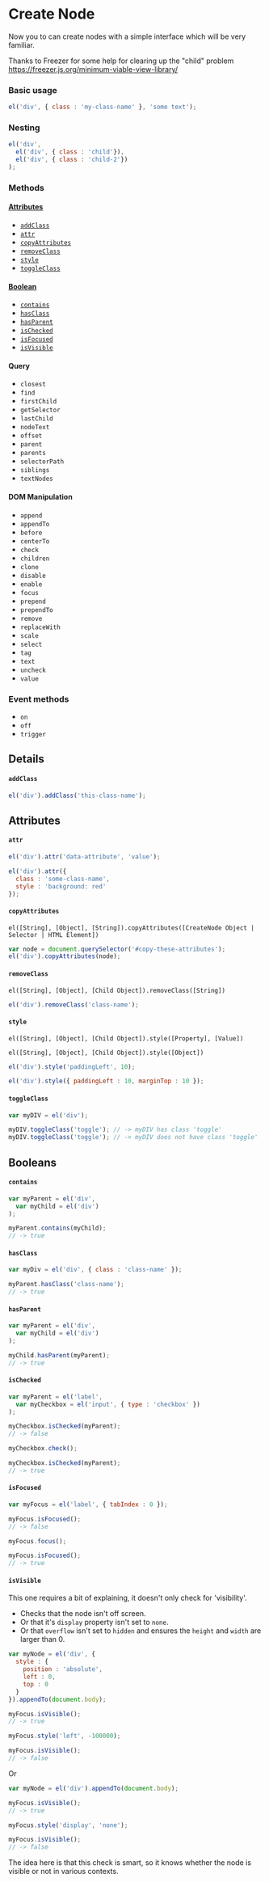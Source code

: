 # Create Node
Now you to can create nodes with a simple interface which will be very familiar.

Thanks to Freezer for some help for clearing up the "child" problem https://freezer.js.org/minimum-viable-view-library/

### Basic usage
```javascript
el('div', { class : 'my-class-name' }, 'some text');
```

### Nesting
```javascript
el('div',
  el('div', { class : 'child'}),
  el('div', { class : 'child-2'})
);
```

### Methods

#### [Attributes](#attributes-1)
- [`addClass`](#addclass)
- [`attr`](#attr)
- [`copyAttributes`](#copyattributes)
- [`removeClass`](#removeclass)
- [`style`](#style)
- [`toggleClass`](#toggleclass)

#### [Boolean](#boolean-1)
- [`contains`](#contains)
- [`hasClass`](#hasclass)
- [`hasParent`](#hasparent)
- [`isChecked`](#ischecked)
- [`isFocused`](#isfocused)
- [`isVisible`](#isvisible)

#### Query
- `closest`
- `find`
- `firstChild`
- `getSelector`
- `lastChild`
- `nodeText`
- `offset`
- `parent`
- `parents`
- `selectorPath`
- `siblings`
- `textNodes`

#### DOM Manipulation
- `append`
- `appendTo`
- `before`
- `centerTo`
- `check`
- `children`
- `clone`
- `disable`
- `enable`
- `focus`
- `prepend`
- `prependTo`
- `remove`
- `replaceWith`
- `scale`
- `select`
- `tag`
- `text`
- `uncheck`
- `value`

### Event methods
- `on`
- `off`
- `trigger`

## Details

#### `addClass`

```javascript
el('div').addClass('this-class-name');
```

## Attributes

#### `attr`

```javascript
el('div').attr('data-attribute', 'value');
```

```javascript
el('div').attr({
  class : 'some-class-name',
  style : 'background: red'
});
```


#### `copyAttributes`

`el([String], [Object], [String]).copyAttributes([CreateNode Object | Selector | HTML Element])`

```javascript
var node = document.querySelector('#copy-these-attributes');
el('div').copyAttributes(node);
```


#### `removeClass`

`el([String], [Object], [Child Object]).removeClass([String])`

```javascript
el('div').removeClass('class-name');
```


#### `style`

`el([String], [Object], [Child Object]).style([Property], [Value])`

`el([String], [Object], [Child Object]).style([Object])`

```javascript
el('div').style('paddingLeft', 10);
```

```javascript
el('div').style({ paddingLeft : 10, marginTop : 10 });
```


#### `toggleClass`

```javascript
var myDIV = el('div');

myDIV.toggleClass('toggle'); // -> myDIV has class 'toggle'
myDIV.toggleClass('toggle'); // -> myDIV does not have class 'toggle'
```


## Booleans

#### `contains`

```javascript
var myParent = el('div',
  var myChild = el('div')
);

myParent.contains(myChild);
// -> true
```

#### `hasClass`

```javascript
var myDiv = el('div', { class : 'class-name' });

myParent.hasClass('class-name');
// -> true
```

#### `hasParent`

```javascript
var myParent = el('div',
  var myChild = el('div')
);

myChild.hasParent(myParent);
// -> true
```

#### `isChecked`

```javascript
var myParent = el('label',
  var myCheckbox = el('input', { type : 'checkbox' })
);

myCheckbox.isChecked(myParent);
// -> false

myCheckbox.check();

myCheckbox.isChecked(myParent);
// -> true
```

#### `isFocused`

```javascript
var myFocus = el('label', { tabIndex : 0 });

myFocus.isFocused();
// -> false

myFocus.focus();

myFocus.isFocused();
// -> true
```

#### `isVisible`

This one requires a bit of explaining, it doesn't only check for 'visibility'.

- Checks that the node isn't off screen.
- Or that it's `display` property isn't set to `none`.
- Or that `overflow` isn't set to `hidden` and ensures the `height` and `width` are larger than 0.

```javascript
var myNode = el('div', {
  style : {
    position : 'absolute',
    left : 0,
    top : 0
  }
}).appendTo(document.body);

myFocus.isVisible();
// -> true

myFocus.style('left', -100000);

myFocus.isVisible();
// -> false
```

Or

```javascript
var myNode = el('div').appendTo(document.body);

myFocus.isVisible();
// -> true

myFocus.style('display', 'none');

myFocus.isVisible();
// -> false
```

The idea here is that this check is smart, so it knows whether the node is visible or not in various contexts.
